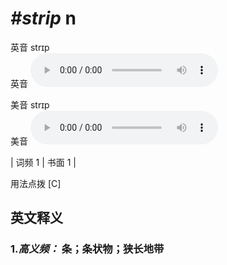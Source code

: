# ***\#strip*** n
英音 strɪp  
英音
<audio src="./media/strip-B.aac" controls="controls"></audio>

美音 strɪp  
美音
<audio src="./media/strip.aac" controls="controls"></audio>



| 词频 1 | 书面 1 |  

用法点拨  [C]

英文释义
---
### 1.*高义频：* **条；条状物；狭长地带**  


